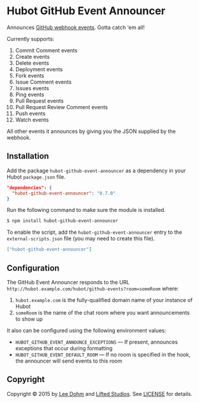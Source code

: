 # Hubot GitHub Event Announcer

Announces [GitHub webhook events][webhooks]. Gotta catch 'em all!

Currently supports:

1. Commit Comment events
1. Create events
1. Delete events
1. Deployment events
1. Fork events
1. Issue Comment events
1. Issues events
1. Ping events
1. Pull Request events
1. Pull Request Review Comment events
1. Push events
1. Watch events

All other events it announces by giving you the JSON supplied by the webhook.

## Installation

Add the package `hubot-github-event-announcer` as a dependency in your Hubot `package.json` file.

```json
"dependencies": {
  "hubot-github-event-announcer": "0.7.0"
}
```

Run the following command to make sure the module is installed.

```bash
$ npm install hubot-github-event-announcer
```

To enable the script, add the `hubot-github-event-announcer` entry to the `external-scripts.json` file (you may need to create this file).

```json
["hubot-github-event-announcer"]
```

## Configuration

The GitHub Event Announcer responds to the URL `http://hubot.example.com/hubot/github-events?room=someRoom` where:

1. `hubot.example.com` is the fully-qualified domain name of your instance of Hubot
1. `someRoom` is the name of the chat room where you want announcements to show up

It also can be configured using the following environment values:

* `HUBOT_GITHUB_EVENT_ANNOUNCE_EXCEPTIONS` &mdash; If present, announces exceptions that occur during formatting
* `HUBOT_GITHUB_EVENT_DEFAULT_ROOM` &mdash; If no room is specified in the hook, the announcer will send events to this room

## Copyright

Copyright &copy; 2015 by [Lee Dohm](http://www.lee-dohm.com) and [Lifted Studios](http://www.liftedstudios.com). See [LICENSE][license] for details.

[license]: https://github.com/lifted-studios/hubot-github-event-announcer/blob/master/LICENSE.md
[webhooks]: https://developer.github.com/v3/activity/events/types/
